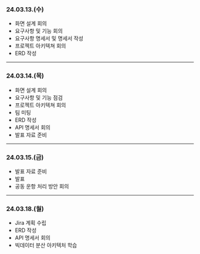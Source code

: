 ### 24.03.13.(수)
- 화면 설계 회의
- 요구사항 및 기능 회의
- 요구사항 명세서 및 명세서 작성
- 프로젝트 아키텍쳐 회의
- ERD 작성

---

### 24.03.14.(목)
- 화면 설계 회의
- 요구사항 및 기능 점검
- 프로젝트 아키텍쳐 회의
- 팀 미팅
- ERD 작성
- API 명세서 회의
- 발표 자료 준비

---

### 24.03.15.(금)
- 발표 자료 준비
- 발표
- 공동 운항 처리 방안 회의

---

### 24.03.18.(월)
- Jira 계획 수립
- ERD 작성
- API 명세서 회의
- 빅데이터 분산 아키텍처 학습
